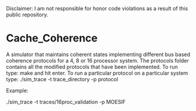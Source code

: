 Disclaimer: I am not responsible for honor code violations as a result of this public repository.
# Cache_Coherence
A simulator that maintains coherent states implementing different bus based coherence protocols for a 4, 8 or 16 processor system.
The protocols folder contains all the modified protocols that have been implemented.
To run type: make and hit enter.
To run a particular protocol on a particular system type:
./sim_trace  -t trace_directory  -p protocol

Example:

./sim_trace -t traces/16proc_validation -p MOESIF

